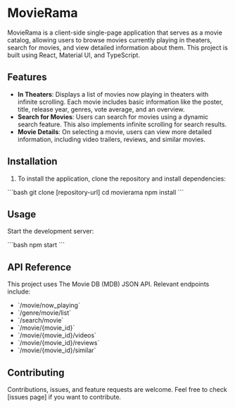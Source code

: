 # MovieRama

MovieRama is a client-side single-page application that serves as a movie catalog, allowing users to browse movies currently playing in theaters, search for movies, and view detailed information about them. This project is built using React, Material UI, and TypeScript.

## Features

- **In Theaters**: Displays a list of movies now playing in theaters with infinite scrolling. Each movie includes basic information like the poster, title, release year, genres, vote average, and an overview.
- **Search for Movies**: Users can search for movies using a dynamic search feature. This also implements infinite scrolling for search results.
- **Movie Details**: On selecting a movie, users can view more detailed information, including video trailers, reviews, and similar movies.

## Installation

1. To install the application, clone the repository and install dependencies:

\`\`\`bash
git clone [repository-url]
cd movierama
npm install
\`\`\`

## Usage

Start the development server:

\`\`\`bash
npm start
\`\`\`

## API Reference

This project uses The Movie DB (MDB) JSON API. Relevant endpoints include:

- \`/movie/now_playing\`
- \`/genre/movie/list\`
- \`/search/movie\`
- \`/movie/{movie_id}\`
- \`/movie/{movie_id}/videos\`
- \`/movie/{movie_id}/reviews\`
- \`/movie/{movie_id}/similar\`

## Contributing

Contributions, issues, and feature requests are welcome. Feel free to check [issues page] if you want to contribute.
